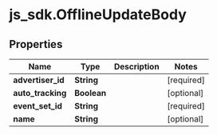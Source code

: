 # js_sdk.OfflineUpdateBody

## Properties
Name | Type | Description | Notes
------------ | ------------- | ------------- | -------------
**advertiser_id** | **String** |  | [required] 
**auto_tracking** | **Boolean** |  | [optional] 
**event_set_id** | **String** |  | [required] 
**name** | **String** |  | [optional] 
